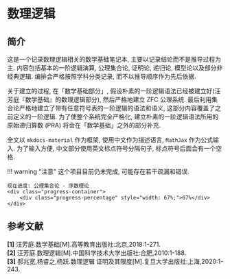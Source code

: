 # 数理逻辑

## 简介
这是一个记录数理逻辑相关的数学基础笔记本, 主要以记录结论而不是推导过程为主. 内容包括基本的一阶逻辑演算, 公理集合论, 证明论, 递归论, 模型论以及部分非经典逻辑. 编排会严格按照学科分类记录, 而不以推导顺序作为先后依据.

关于建立的过程, 在「数学基础部分」, 假设朴素的一阶逻辑语法已经被建立好(汪芳庭『数学基础』的数理逻辑部分), 然后严格地建立 ZFC 公理系统. 最后利用集合论严格地建立了带有任意符号表的一阶逻辑的语法和语义, 这部分内容覆盖了之前定义的一阶逻辑. 为了使整个系统完全严格化, 建立朴素的一阶逻辑语法所用的原始递归算数 (PRA) 将会在「数学基础」之外的部分补充.

全文以 `mkdocs-material` 作为框架, 使用中文作为描述语言, `MathJax` 作为公式输入. 为了输入方便, 中文部分使用英文标点符号分隔句子, 标点符号后面会有一个空格.

!!! warning "注意"
    这个项目目前仍未完成, 可能存在若干疏漏和错误.
    
    现在进度: 公理集合论 - 序数理论
    <div class="progress-container">
        <div class="progress-percentage" style="width: 67%;">67%</div>
    </div>

## 参考文献
**[1]** 汪芳庭.数学基础[M].高等教育出版社:北京,2018:1-271.  
**[2]** 汪芳庭.数理逻辑[M].中国科学技术大学出版社:合肥,2010:1-188.  
**[3]** 郝兆宽,杨睿之,杨跃.数理逻辑 证明及其限度[M].复旦大学出版社:上海,2020:1-243.
